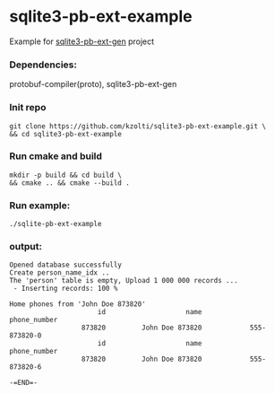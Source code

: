 # sqlite3-pb-ext-example
Example for [sqlite3-pb-ext-gen](https://github.com/kzolti/sqlite3-pb-ext-gen/) project
### Dependencies:  
protobuf-compiler(proto), sqlite3-pb-ext-gen  
### Init repo
```
git clone https://github.com/kzolti/sqlite3-pb-ext-example.git \
&& cd sqlite3-pb-ext-example 
```

### Run cmake and build 
```
mkdir -p build && cd build \
&& cmake .. && cmake --build .
```

### Run example:
```
./sqlite-pb-ext-example
```
### output:
```
Opened database successfully
Create person_name_idx ..
The 'person' table is empty, Upload 1 000 000 records ...
 - Inserting records: 100 %  

Home phones from 'John Doe 873820' 
                      id                    name            phone_number
                  873820         John Doe 873820            555-873820-0
                      id                    name            phone_number
                  873820         John Doe 873820            555-873820-6

-=END=-
```
